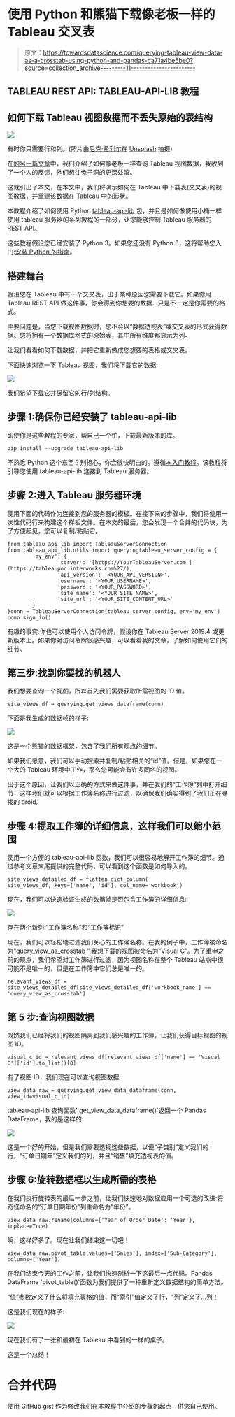 # 使用 Python 和熊猫下载像老板一样的 Tableau 交叉表

> 原文：<https://towardsdatascience.com/querying-tableau-view-data-as-a-crosstab-using-python-and-pandas-ca71a4be5be0?source=collection_archive---------11----------------------->

## TABLEAU REST API: TABLEAU-API-LIB 教程

## 如何下载 Tableau 视图数据而不丢失原始的表结构

![](img/fdfc4916dda21a245c632d41f3c1becd.png)

有时你只需要行和列。(照片由[尼克·希利尔](https://unsplash.com/@nhillier?utm_source=medium&utm_medium=referral)在 [Unsplash](https://unsplash.com?utm_source=medium&utm_medium=referral) 拍摄)

在[的另一篇文章](https://medium.com/snake-charmer-python-and-analytics/query-your-tableau-view-data-like-a-boss-using-python-and-pandas-68483abac86)中，我们介绍了如何像老板一样查询 Tableau 视图数据，我收到了一个人的反馈，他们想往兔子洞的更深处滚。

这就引出了本文，在本文中，我们将演示如何在 Tableau 中下载表(交叉表)的视图数据，并重建该数据在 Tableau 中的形状。

本教程介绍了如何使用 Python [tableau-api-lib](https://github.com/divinorum-webb/tableau-api-lib) 包，并且是如何像使用小桶一样使用 tableau 服务器的系列教程的一部分，让您能够控制 Tableau 服务器的 REST API。

这些教程假设您已经安装了 Python 3。如果您还没有 Python 3，这将帮助您入门:[安装 Python 的指南](https://wiki.python.org/moin/BeginnersGuide/Download)。

## 搭建舞台

假设您在 Tableau 中有一个交叉表，出于某种原因您需要下载它。如果你用 Tableau REST API 做这件事，你会得到你想要的数据…只是不一定是你需要的格式。

主要问题是，当您下载视图数据时，您不会以“数据透视表”或交叉表的形式获得数据。您将拥有一个数据库格式的原始表，其中所有维度都显示为列。

让我们看看如何下载数据，并把它重新做成您想要的表格或交叉表。

下面快速浏览一下 Tableau 视图，我们将下载它的数据:

![](img/64b48438745a0cd19fd9e54e12715032.png)

我们希望下载它并保留它的行/列结构。

## 步骤 1:确保你已经安装了 tableau-api-lib

即使你是这些教程的专家，帮自己一个忙，下载最新版本的库。

`pip install --upgrade tableau-api-lib`

不熟悉 Python 这个东西？别担心，你会很快明白的。遵循[本入门教程](https://medium.com/snake-charmer-python-and-analytics/tableau-server-on-tap-getting-started-89bc5f0095fa)。该教程将引导您使用 tableau-api-lib 连接到 Tableau 服务器。

## 步骤 2:进入 Tableau 服务器环境

使用下面的代码作为连接到您的服务器的模板。在接下来的步骤中，我们将使用一次性代码行来构建这个样板文件。在本文的最后，您会发现一个合并的代码块，为了方便起见，您可以复制/粘贴它。

```
from tableau_api_lib import TableauServerConnection
from tableau_api_lib.utils import queryingtableau_server_config = {
        'my_env': {
                'server': '[https://YourTableauServer.com'](https://tableaupoc.interworks.com%27/),
                'api_version': '<YOUR_API_VERSION>',
                'username': '<YOUR_USERNAME>',
                'password': '<YOUR_PASSWORD>',
                'site_name': '<YOUR_SITE_NAME>',
                'site_url': '<YOUR_SITE_CONTENT_URL>'
        }
}conn = TableauServerConnection(tableau_server_config, env='my_env')
conn.sign_in()
```

有趣的事实:你也可以使用个人访问令牌，假设你在 Tableau Server 2019.4 或更新版本上。如果你对访问令牌很感兴趣，可以看看我的文章，了解如何使用它们的细节。

## 第三步:找到你要找的机器人

我们想要查询一个视图，所以首先我们需要获取所需视图的 ID 值。

```
site_views_df = querying.get_views_dataframe(conn)
```

下面是我生成的数据帧的样子:

![](img/202095b09878b2859c3e6b1e760825b1.png)

这是一个熊猫的数据框架，包含了我们所有观点的细节。

如果我们愿意，我们可以手动搜索并复制/粘贴相关的“id”值。但是，如果您在一个大的 Tableau 环境中工作，那么您可能会有许多同名的视图。

出于这个原因，让我们以正确的方式来做这件事，并在我们的“工作簿”列中打开细节，这样我们就可以根据工作簿名称进行过滤，以确保我们确实得到了我们正在寻找的 droid。

## 步骤 4:提取工作簿的详细信息，这样我们可以缩小范围

使用一个方便的 tableau-api-lib 函数，我们可以很容易地解开工作簿的细节。通过参考文章末尾提供的完整代码，可以看到这个函数是如何导入的。

```
site_views_detailed_df = flatten_dict_column(
site_views_df, keys=['name', 'id'], col_name='workbook')
```

现在，我们可以快速验证生成的数据帧是否包含工作簿的详细信息:

![](img/eefcd37a807918240a72cc26366ee03d.png)

存在两个新列:“工作簿名称”和“工作簿标识”

现在，我们可以轻松地过滤我们关心的工作簿名称。在我的例子中，工作簿被命名为“query_view_as_crosstab ”,我想下载的视图被命名为“Visual C”。为了重申之前的观点，我们希望对工作簿进行过滤，因为视图名称在整个 Tableau 站点中很可能不是唯一的，但是在工作簿中它们总是唯一的。

```
relevant_views_df = site_views_detailed_df[site_views_detailed_df['workbook_name'] == 'query_view_as_crosstab']
```

## 第 5 步:查询视图数据

既然我们已经将我们的视图隔离到我们感兴趣的工作簿，让我们获得目标视图的视图 ID。

```
visual_c_id = relevant_views_df[relevant_views_df['name'] == 'Visual C']['id'].to_list()[0]
```

有了视图 ID，我们现在可以查询视图数据:

```
view_data_raw = querying.get_view_data_dataframe(conn, view_id=visual_c_id)
```

tableau-api-lib 查询函数' get_view_data_dataframe()'返回一个 Pandas DataFrame，我的是这样的:

![](img/0fd0b4c3a6c514ad1e8fc14c7d56152b.png)

这是一个好的开始，但是我们需要透视这些数据，以便“子类别”定义我们的行，“订单日期年”定义我们的列，并且“销售”填充透视表的值。

## 步骤 6:旋转数据框以生成所需的表格

在我们执行旋转表的最后一步之前，让我们快速地对数据应用一个可选的改进:将奇怪命名的“订单日期年份”列重命名为“年份”。

```
view_data_raw.rename(columns={'Year of Order Date': 'Year'}, inplace=True)
```

啊，这样好多了。现在让我们结束这一切吧！

```
view_data_raw.pivot_table(values=['Sales'], index=['Sub-Category'], columns=['Year'])
```

在我们结束今天的工作之前，让我们快速剖析一下这最后一点代码。Pandas DataFrame 'pivot_table()'函数为我们提供了一种重新定义数据结构的简单方法。

“值”参数定义了什么将填充表格的值，而“索引”值定义了行，“列”定义了…列！

这是我们现在的样子:

![](img/88f21d102b575b4ed84a8034407e8cb1.png)

现在我们有了一张和最初在 Tableau 中看到的一样的桌子。

这是一个总结！

# 合并代码

使用 GitHub gist 作为修改我们在本教程中介绍的步骤的起点，供您自己使用。
